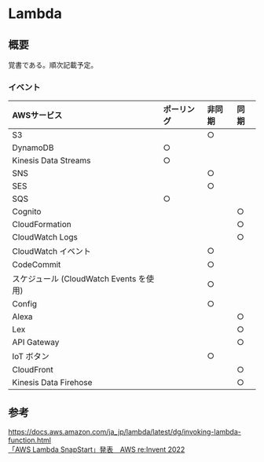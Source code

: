 # Lambda
  
## 概要  
覚書である。順次記載予定。  

### イベント    

| AWSサービス                             | ポーリング | 非同期 | 同期 |
|:----------------------------------------|:-----------|:-------|:-----|
| S3                                      |            | ○      |      |
| DynamoDB                                | ○          |        |      |
| Kinesis Data Streams                    | ○          |        |      |
| SNS                                     |            | ○      |      |
| SES                                     |            | ○      |      |
| SQS                                     | ○          |        |      |
| Cognito                                 |            |        | ○    |
| CloudFormation                          |            |        | ○    |
| CloudWatch Logs                         |            |        | ○    |
| CloudWatch イベント                     |            | ○      |      |
| CodeCommit                              |            | ○      |      |
| スケジュール (CloudWatch Events を使用) |            | ○      |      |
| Config                                  |            | ○      |      |
| Alexa                                   |            |        | ○    |
| Lex                                     |            |        | ○    |
| API Gateway                             |            |        | ○    |
| IoT ボタン                              |            | ○      |      |
| CloudFront                              |            |        | ○    |
| Kinesis Data Firehose                   |            |        | ○    |
  
## 参考   
https://docs.aws.amazon.com/ja_jp/lambda/latest/dg/invoking-lambda-function.html  
[「AWS Lambda SnapStart」発表　AWS re:Invent 2022](https://www.itmedia.co.jp/news/articles/2211/30/news098.html)

